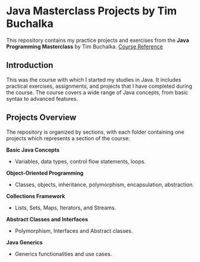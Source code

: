 # Java Masterclass Projects by Tim Buchalka

This repository contains my practice projects and exercises from the **Java Programming Masterclass** by Tim Buchalka. [Course Reference](https://www.udemy.com/course/java-the-complete-java-developer-course)

## Introduction
This was the course with which I started my studies in Java.
It includes practical exercises, assignments, and projects that I have completed during the course.
The course covers a wide range of Java concepts, from basic syntax to advanced features.

## Projects Overview

The repository is organized by sections, with each folder containing one projects which represents a section of the course:

**Basic Java Concepts**  
   - Variables, data types, control flow statements, loops.
   
**Object-Oriented Programming**  
   - Classes, objects, inheritance, polymorphism, encapsulation, abstraction.
   
**Collections Framework**  
   - Lists, Sets, Maps, Iterators, and Streams.
   
**Abstract Classes and Interfaces**  
   - Polymorphism, Interfaces and Abstract classes.
   
**Java Generics**  
   - Generics functionalities and use cases.

